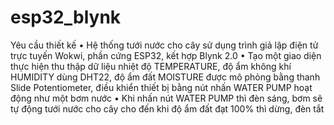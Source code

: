 # esp32_blynk
Yêu cầu thiết kế
• Hệ thống tưới nước cho cây sử dụng trình giả lập điện tử trực tuyến Wokwi, phần cứng ESP32, kết hợp
Blynk 2.0
• Tạo một giao diện thực hiện thu thập dữ liệu nhiệt độ TEMPERATURE, độ ẩm không khí HUMIDITY
dùng DHT22, độ ẩm đất MOISTURE được mô phỏng bằng thanh Slide Potentiometer, điều khiển thiết bị bằng
nút nhấn WATER PUMP hoạt động như một bơm nước
• Khi nhấn nút WATER PUMP thì đèn sáng, bơm sẽ tự động tưới nước cho cây cho đến khi độ ẩm đất
đạt 100% thì dừng, đèn tắt
